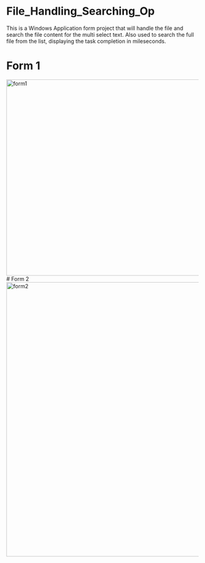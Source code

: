 # File_Handling_Searching_Op
This is a Windows Application form project that will handle the file and search the file content for the multi select text. Also used to search the full file from the list, displaying the task completion in mileseconds.
# Form 1
<img width="514" alt="form1" src="https://user-images.githubusercontent.com/43651531/176429061-2e36444d-6d9f-4cb2-92b6-e254da6cb611.png">
# Form 2
<img width="719" alt="form2" src="https://user-images.githubusercontent.com/43651531/176429202-f5471250-3753-4c2b-bf83-a918df20c4f2.png">
